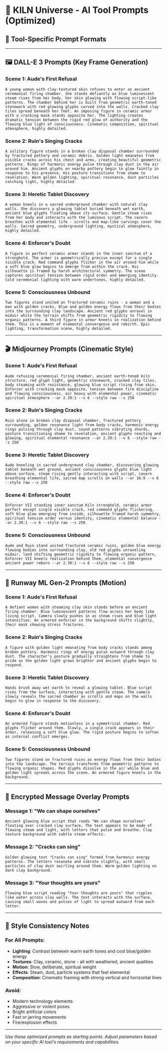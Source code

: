# 🤖 KILN Universe - AI Tool Prompts (Optimized)

## 🎯 Tool-Specific Prompt Formats

---

## 🖼️ DALL-E 3 Prompts (Key Frame Generation)

### Scene 1: Aude's First Refusal
```
A young woman with clay-textured skin refuses to enter an ancient ceremonial firing chamber. She stands defiantly as blue luminescent steam rises from her body, her skin glowing with flowing script-like patterns. The chamber behind her is built from geometric earth-toned stonework with red glowing glyphs carved into the walls. Cracked clay tiles spread beneath her feet. An imposing figure in ceramic armor with a cracking mask stands opposite her. The lighting creates dramatic tension between the rigid red glow of authority and the flowing blue light of consciousness. Cinematic composition, spiritual atmosphere, highly detailed.
```

### Scene 2: Ruin's Singing Cracks
```
A solitary figure stands in a broken clay disposal chamber surrounded by fractured pottery and ceramic debris. Golden light emanates from visible cracks across his chest and arms, creating beautiful geometric patterns. Rings of harmonic energy pulse through clay dust in the air around him. Ancient glyphs on nearby pottery begin to glow faintly in response to his presence. His posture transitions from shame to revelation. Warm golden lighting, spiritual resonance, dust particles catching light, highly detailed.
```

### Scene 3: Heretic Tablet Discovery
```
A woman kneels in a sacred underground chamber with natural clay walls. She discovers a glowing tablet buried beneath wet earth, ancient blue glyphs floating above its surface. Gentle steam rises from her body and interacts with the luminous script. The cavern breathes with elemental life - scrolls and map-like carvings cover the walls. Sacred geometry, underground lighting, mystical atmosphere, highly detailed.
```

### Scene 4: Enforcer's Doubt
```
A figure in perfect ceramic armor stands in the inner sanctum of a stronghold. The armor is geometrically precise except for a single visible crack. Red command glyphs flicker in the air around him while a soft blue glow begins to emerge from within the crack. His silhouette is framed by harsh architectural symmetry. The scene captures spiritual tension between rigid order and emerging identity. Cold ceremonial lighting with warm undertones, highly detailed.
```

### Scene 5: Consciousness Unbound
```
Two figures stand united on fractured ceramic ruins - a woman and a man with golden cracks. Blue and golden energy flows from their bodies into the surrounding clay landscape. Ancient red glyphs unravel in midair while the terrain shifts from geometric rigidity to flowing organic patterns. A third figure in armor kneels in realization behind them. This is a moment of elemental convergence and rebirth. Epic lighting, transformation scene, highly detailed.
```

---

## 🎬 Midjourney Prompts (Cinematic Style)

### Scene 1: Aude's First Refusal
```
Aude refusing ceremonial firing chamber, ancient earth-toned kiln structure, red glyph light, geometric stonework, cracked clay tiles, body steaming with resistance, glowing blue script rising from skin, Enforcer with cracking mask opposite, tension between fire discipline and flowing consciousness, air heavy with elemental power, cinematic spiritual atmosphere --ar 2.39:1 --v 6 --style raw --s 250
```

### Scene 2: Ruin's Singing Cracks
```
Ruin alone in broken clay disposal chamber, fractured pottery surrounding, golden resonance light from body cracks, harmonic energy rings pulsing through clay dust, sound patterns vibrating shards, posture transitioning shame to revelation, ancient glyphs reacting and glowing, spiritual elemental resonance --ar 2.39:1 --v 6 --style raw --s 250
```

### Scene 3: Heretic Tablet Discovery
```
Aude kneeling in sacred underground clay chamber, discovering glowing tablet beneath wet ground, ancient consciousness glyphs blue light above surface, steam rising gently interacting with script, cavern breathing elemental life, sacred map scrolls on walls --ar 16:9 --v 6 --style raw --s 250
```

### Scene 4: Enforcer's Doubt
```
Enforcer VII standing inner sanctum Kiln stronghold, ceramic armor perfect except single visible crack, red command glyphs flickering, soft blue glow emerging from inside, silhouette framed harsh symmetry, spiritual tension order versus identity, cinematic elemental balance --ar 2.39:1 --v 6 --style raw --s 250
```

### Scene 5: Consciousness Unbound
```
Aude and Ruin stand united fractured ceramic ruins, golden blue energy flowing bodies into surrounding clay, old red glyphs unraveling midair, land shifting geometric rigidity to flowing organic pattern, Enforcer VII kneels realization behind them, elemental convergence ancient power reborn --ar 2.39:1 --v 6 --style raw --s 250
```

---

## 🎥 Runway ML Gen-2 Prompts (Motion)

### Scene 1: Aude's First Refusal
```
A defiant woman with steaming clay skin stands before an ancient firing chamber. Blue luminescent patterns flow across her body like living script. Camera slowly pushes in as steam rises and blue light intensifies. An armored enforcer in the background shifts slightly, their mask showing stress fractures.
```

### Scene 2: Ruin's Singing Cracks
```
A figure with golden light emanating from body cracks stands among broken pottery. Harmonic rings of energy pulse outward through clay dust. The character's posture gradually straightens from shame to pride as the golden light grows brighter and ancient glyphs begin to respond.
```

### Scene 3: Heretic Tablet Discovery
```
Hands brush away wet earth to reveal a glowing tablet. Blue script rises from the surface, interacting with gentle steam. The camera slowly reveals the sacred chamber as scrolls and maps on the walls begin to glow in response to the discovery.
```

### Scene 4: Enforcer's Doubt
```
An armored figure stands motionless in a symmetrical chamber. Red glyphs flicker around them. Slowly, a single crack appears in their armor, releasing a soft blue glow. The rigid posture begins to soften as internal conflict emerges.
```

### Scene 5: Consciousness Unbound
```
Two figures stand on fractured ruins as energy flows from their bodies into the landscape. The terrain transforms from geometric patterns to flowing organic shapes. Red glyphs dissolve in the air while blue and golden light spreads across the scene. An armored figure kneels in the background.
```

---

## 🔮 Encrypted Message Overlay Prompts

### Message 1: "We can shape ourselves"
```
Ancient glowing blue script that reads "We can shape ourselves" floating over cracked clay surface. The text appears to be made of flowing steam and light, with letters that pulse and breathe. Clay texture background with subtle steam effects.
```

### Message 2: "Cracks can sing"
```
Golden glowing text "Cracks can sing" formed from harmonic energy patterns. The letters resonate and vibrate slightly, with small particles of clay dust swirling around them. Warm golden lighting on dark clay background.
```

### Message 3: "Your thoughts are yours"
```
Flowing blue script reading "Your thoughts are yours" that ripples like water across clay walls. The text interacts with the surface, causing small waves and pulses of light to spread outward from each letter.
```

---

## 🎨 Style Consistency Notes

### For All Prompts:
- **Lighting**: Contrast between warm earth tones and cool blue/golden energy
- **Textures**: Clay, ceramic, stone - all with weathered, ancient qualities
- **Motion**: Slow, deliberate, spiritual weight
- **Effects**: Steam, dust, particle systems that feel elemental
- **Composition**: Cinematic framing with strong vertical and horizontal lines

### Avoid:
- Modern technology elements
- Aggressive or violent poses
- Bright artificial colors
- Fast or jarring movements
- Fire/explosion effects

---

*Use these optimized prompts as starting points. Adjust parameters based on your specific AI tool's requirements and capabilities.*